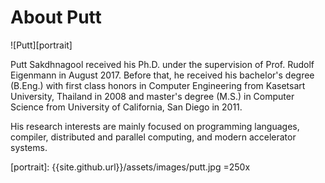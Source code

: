 # About Putt    

![Putt][portrait]

Putt Sakdhnagool received his Ph.D. under the supervision of Prof. Rudolf Eigenmann in August 2017. Before that, he received his bachelor's degree (B.Eng.) with first class honors in Computer Engineering from Kasetsart University, Thailand in 2008 and master's degree (M.S.) in Computer Science from University of California, San Diego in 2011. 

His research interests are mainly focused on programming languages, compiler, distributed and parallel computing, and modern accelerator systems.

[portrait]: {{site.github.url}}/assets/images/putt.jpg =250x
